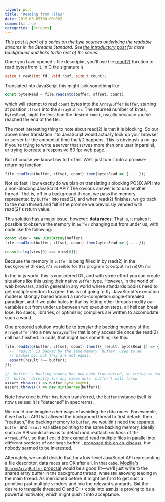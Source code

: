 ```yaml
---
layout: post
title: "Reading from Files"
date: 2015-03-05T00:00:00Z
comments: true
categories: [Streams]
---
```


_This post is part of a series on the byte sources underlying the readable streams in the Streams Standard. See [the introductory post](/byte-sources-introduction/) for more background and links to the rest of the series._

Once you have opened a file descriptor, you'll use the [read(2)](http://linux.die.net/man/2/read) function to read bytes from it. In C the signature is

```c
ssize_t read(int fd, void *buf, size_t count);
```

Translated into JavaScript this might look something like

```js
const bytesRead = file.readInto(buffer, offset, count);
```

which will attempt to read `count` bytes into the `ArrayBuffer` `buffer`, starting at position `offset` into the `ArrayBuffer`. The returned number of bytes, `bytesRead`, might be less than the desired `count`, usually because you've reached the end of the file.

The most interesting thing to note about read(2) is that it is blocking. So our above naive translation into JavaScript would actually lock up your browser or server for the amount of time the I/O happens. This is obviously a no-go if you're trying to write a server that serves more than one user in parallel, or trying to create a responsive 60 fps web page.

But of course we know how to fix this. We'll just turn it into a promise-returning function:

```js
file.readInto(buffer, offset, count).then(bytesRead => { ... });
```

Not so fast. How exactly do we plan on translating a blocking POSIX API into a non-blocking JavaScript API? The obvious answer is to use another thread. That is, off in a background thread, we pass the memory represented by `buffer` into read(2), and when read(2) finishes, we go back to the main thread and fulfill the promise we previously vended with read(2)'s return value.

This solution has a major issue, however: **data races**. That is, it makes it possible to observe the memory in `buffer` changing out from under us, with code like the following:

```js
const view = new Uint8Array(buffer);
file.readInto(buffer, offset, count).then(bytesRead => { ... });

console.log(view[0] === view[0]);
```

Because the memory in `buffer` is being filled in by read(2) in the background thread, it's possible for this program to output `false`! Oh no!

In the io.js world, this is considered OK, and with some effort you can create situations like this using their native `Buffer` type. However, in the world of web browsers, and in general in any world where standards bodies need to get multiple vendors to agree, this is not going to fly. JavaScript's execution model is strongly based around a run-to-completion single-threaded paradigm, and if we poke holes in that by letting other threads modify our variables out from under us between two execution steps, all hell can break lose. No specs, libraries, or optimizing compilers are written to accomodate such a world.

One proposed solution would be to [*transfer*](https://developer.mozilla.org/en-US/docs/Web/JavaScript/Reference/Global_Objects/ArrayBuffer/transfer) the backing memory of the `ArrayBuffer` into a new `ArrayBuffer` that is only accessible once the read(2) call has finished. In code, that might look something like this:

```js
file.readInto(buffer, offset, count).then(({ result, bytesRead }) => {
  // `result` is backed by the same memory `buffer` used to be
  // backed by, but they are not equal:
  assert(result !== buffer);
});

// `buffer`'s backing memory has now been transferred, so trying to use
// `buffer` directly (or any views onto `buffer`) will throw:
assert.throws(() => buffer.byteLength);
assert.throws(() => new Uint8Array(buffer));
```

Note how once `buffer` has been transferred, the `buffer` instance itself is now useless: it is "detached" in spec terms.

We could also imagine other ways of avoiding the data races. For example, if we had an API that allowed the background thread to first detach, then "reattach," the backing memory to `buffer`, we wouldn't need the separate `buffer` and `result` variables pointing to the same backing memory. Ideally such an API would allow us to detach and reattach _sections_ of the `ArrayBuffer`, so that I could (for example) read multiple files in parallel into different sections of one large buffer. [I proposed this on es-discuss](https://esdiscuss.org/topic/improving-detachment-for-array-buffers), but nobody seemed to be interested.

Alternately, we could decide that for a low-level JavaScript API representing a file descriptor, data races are OK after all. In that case, [Mozilla's `SharedArrayBuffer` proposal](https://blog.mozilla.org/javascript/2015/02/26/the-path-to-parallel-javascript/) would be a good fit—we'll just write to the shared array buffer in the background thread, while still allowing reading in the main thread. As mentioned before, it might be hard to get such a primitive past multiple vendors and into the relevant standards. But the desire to transpile threaded C and C++ code into asm.js is proving to be a powerful motivator, which might push it into acceptance.
